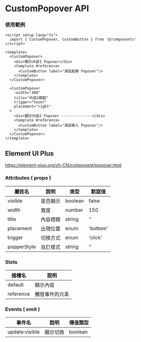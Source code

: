 # CustomPopover API
### 使用範例
```vue
<script setup lang="ts">
  import { CustomPopover, CustomButton } from '@/components'
</script>

<template>
  <CustomPopover>
    <div>顯示內容1 Popover</div>
    <template #reference>
      <CustomButton label="滑鼠點擊 Popover"/>
    </template>
  </CustomPopover>

  <CustomPopover
    :width="300"
    title="內容2標題"
    trigger="hover"
    placement="right"
  >
    <div>顯示內容2 Popover --------------</div>
    <template #reference>
      <CustomButton label="滑鼠移入 Popover"/>
    </template>
  </CustomPopover>
</template>
```
## Element UI Plus
https://element-plus.org/zh-CN/component/popover.html

### Attributes ( props )
| 屬姓名       | 說明       | 类型    | 默認值   |
| ----------- | ---------- | ------- | ------- |
| visible     | 是否顯示    | boolean | false   |
| width       | 寬度        | number  | 150     |
| title       | 內容標題    | string  | ''       |
| placement   | 出現位置    | enum    | 'bottom' |
| trigger     | 切換方式    | enum    | 'click'  |
| popperStyle | 自訂樣式    | string  | ''       |

### Slots
| 插槽名     | 說明         |
| --------- | ------------ |
| default   | 顯示內容      |
| reference | 觸發事件的元素 |

### Events ( emit )
| 事件名         | 說明          | 傳值類型 |
| -------------- | ------------ | ------- |
| update:visible | 顯示切換      | boolean |
